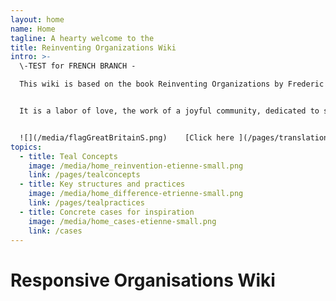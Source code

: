 ```yaml
---
layout: home
name: Home
tagline: A hearty welcome to the
title: Reinventing Organizations Wiki
intro: >-
  \-TEST for FRENCH BRANCH -

  This wiki is based on the book Reinventing Organizations by Frederic Laloux. Its primary purpose is to serve as a practical guide for leaders who are reinventing their organization and are looking for inspiration as they upgrade specific management practices in their organization.


  It is a labor of love, the work of a joyful community, dedicated to soulful organizations everywhere coming to life. We  invite you to[ join us and contribute](/pages/how-can-you-contribute)  to add cases and insights to this wiki.


  ![](/media/flagGreatBritainS.png)    [Click here ](/pages/translations) for accessing translations of this Wiki (Hungarian and Spanish are available today - Russian, Chinese and French in progress)
topics:
  - title: Teal Concepts
    image: /media/home_reinvention-etienne-small.png
    link: /pages/tealconcepts
  - title: Key structures and practices
    image: /media/home_difference-etrienne-small.png
    link: /pages/tealpractices
  - title: Concrete cases for inspiration
    image: /media/home_cases-etienne-small.png
    link: /cases
---
```


# Responsive Organisations Wiki
